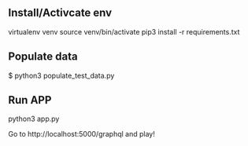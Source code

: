 
## Install/Activcate env 
virtualenv venv
source venv/bin/activate
pip3 install -r requirements.txt

## Populate data
$ python3 populate_test_data.py

## Run APP
python3 app.py

Go to http://localhost:5000/graphql and play!